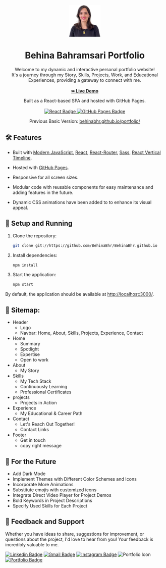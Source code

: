 <div align="center">
  <img alt="Logo" src="./src/assets/images/Profile.png" width="100" />
</div>
<h1 align="center">
  Behina Bahramsari Portfolio
</h1>
<p align="center">
  Welcome to my dynamic and interactive personal portfolio website!<br>
  It's a journey through my Story, Skills, Projects, Work, and Educational Experiences, providing a gateway to connect with me.
  <br><br>
  <a href="https://behinabhr.github.io/" target="_blank"><strong>➥ Live Demo</strong></a>
</p>
<p align="center">
  Built as a React-based SPA and hosted with GitHub Pages.<br><br>
  <a href="https://reactjs.org/" target="_blank">
    <img src="https://img.shields.io/badge/React-61DAFB.svg?style=for-the-badge&logo=react&logoColor=white" alt="React Badge" />
  </a>
  <a href="https://pages.github.com/">
    <img src="https://img.shields.io/badge/GitHub%20Pages-Deployed-brightgreen.svg?style=for-the-badge&logo=github" alt="GitHub Pages Badge" />
  </a>
</p>
<p align="center">
  Previous Basic Version:
  <a href="https://behinabhr.github.io/portfolio/" target="_blank">behinabhr.github.io/portfolio/</a>
</p>

## 🛠 Features

- Built with [Modern JavaScript](https://www.modernjs.com/), [React](https://reactjs.org/), [React-Router](https://reactrouter.com/), [Sass](https://sass-lang.com/), [React Vertical Timeline](https://www.npmjs.com/package/react-vertical-timeline-component).
- Hosted with [GitHub Pages](https://pages.github.com/).
- Responsive for all screen sizes.
- Modular code with reusable components for easy maintenance and adding features in the future.

- Dynamic CSS animations have been added to to enhance its visual appeal.

## 🚀 Setup and Running

1. Clone the repository:

   ```bash
   git clone git://https://github.com/BehinaBhr/BehinaBhr.github.io
   ```

2. Install dependencies:

   ```bash
   npm install
   ```

3. Start the application:

   ```bash
   npm start
   ```

By default, the application should be available at [http://localhost:3000/](http://localhost:3000/).

## 🧭 Sitemap:
- Header
    - Logo
    - Navbar: Home, About, Skills, Projects, Experience, Contact
- Home
    - Summary
    - Spotlight
    - Expertise
    - Open to work
- About
    - My Story
- Skills
    - My Tech Stack
    - Continuously Learning
    - Professional Certificates
- projects
    - Projects in Action
- Experience
    - My Educational & Career Path
- Contact
  - Let's Reach Out Together!
  - Contact Links
- Footer
  - Get in touch
  - copy right message
  

## 🔮 For the Future
- Add Dark Mode
- Implement Themes with Different Color Schemes and Icons
- Incorporate More Animations
- Substitute emojis with customized icons
- Integrate Direct Video Player for Project Demos
- Bold Keywords in Project Descriptions
- Specify Used Skills for Each Project

## 💌 Feedback and Support
Whether you have ideas to share, suggestions for improvement, or questions about the project, I'd love to hear from you! Your feedback is incredibly valuable to me.

[![Linkedin Badge](https://img.shields.io/badge/-LinkedIn-blue?style=flat-square&logo=Linkedin&logoColor=white&link=https://www.linkedin.com/in/jayraj-roshan/)](https://www.linkedin.com/in/behinabhr/) 
[![Gmail Badge](https://img.shields.io/badge/-Gmail-d14836?style=flat-square&logo=Gmail&logoColor=white&link=mail@jayrajroshan1@gmail.com)](mailto:mail@behinabahramsari@gmail.com) 
[![Instagram Badge](https://img.shields.io/badge/-Instagram-e4405f?style=flat-square&logo=Instagram&logoColor=white&link=https://www.instagram.com/roshanjayraj/)](https://www.instagram.com/be_bhr/) 
![Portfolio Icon](https://img.icons8.com/ios/20/portfolio.png)[![Portfolio Badge](https://img.shields.io/badge/Portfolio-%23ffffff?style=flat-square)](https://behinabhr.github.io/)


